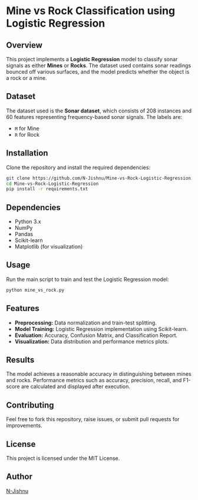 # Mine vs Rock Classification using Logistic Regression

## Overview
This project implements a **Logistic Regression** model to classify sonar signals as either **Mines** or **Rocks**. The dataset used contains sonar readings bounced off various surfaces, and the model predicts whether the object is a rock or a mine.

## Dataset
The dataset used is the **Sonar dataset**, which consists of 208 instances and 60 features representing frequency-based sonar signals. The labels are:
- `M` for Mine
- `R` for Rock

## Installation
Clone the repository and install the required dependencies:
```bash
git clone https://github.com/N-Jishnu/Mine-vs-Rock-Logistic-Regression.git
cd Mine-vs-Rock-Logistic-Regression
pip install -r requirements.txt
```

## Dependencies
- Python 3.x
- NumPy
- Pandas
- Scikit-learn
- Matplotlib (for visualization)

## Usage
Run the main script to train and test the Logistic Regression model:
```bash
python mine_vs_rock.py
```

## Features
- **Preprocessing:** Data normalization and train-test splitting.
- **Model Training:** Logistic Regression implementation using Scikit-learn.
- **Evaluation:** Accuracy, Confusion Matrix, and Classification Report.
- **Visualization:** Data distribution and performance metrics plots.

## Results
The model achieves a reasonable accuracy in distinguishing between mines and rocks. Performance metrics such as accuracy, precision, recall, and F1-score are calculated and displayed after execution.

## Contributing
Feel free to fork this repository, raise issues, or submit pull requests for improvements.

## License
This project is licensed under the MIT License.

## Author
[N-Jishnu](https://github.com/N-Jishnu)
